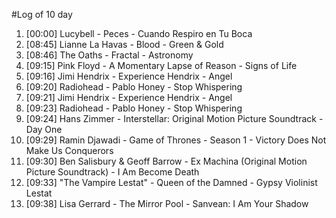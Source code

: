 #Log of 10 day

1. [00:00] Lucybell - Peces - Cuando Respiro en Tu Boca
1. [08:45] Lianne La Havas - Blood - Green & Gold
1. [08:46] The Oaths - Fractal - Astronomy
1. [09:15] Pink Floyd - A Momentary Lapse of Reason - Signs of Life
1. [09:16] Jimi Hendrix - Experience Hendrix - Angel
1. [09:20] Radiohead - Pablo Honey - Stop Whispering
1. [09:21] Jimi Hendrix - Experience Hendrix - Angel
1. [09:23] Radiohead - Pablo Honey - Stop Whispering
1. [09:24] Hans Zimmer - Interstellar: Original Motion Picture Soundtrack - Day One
1. [09:29] Ramin Djawadi - Game of Thrones - Season 1 - Victory Does Not Make Us Conquerors
1. [09:30] Ben Salisbury & Geoff Barrow - Ex Machina (Original Motion Picture Soundtrack) - I Am Become Death
1. [09:33] "The Vampire Lestat" - Queen of the Damned - Gypsy Violinist Lestat
1. [09:38] Lisa Gerrard - The Mirror Pool - Sanvean: I Am Your Shadow

